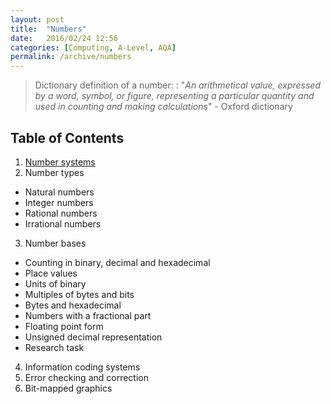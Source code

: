```yaml
---
layout: post
title:  "Numbers"
date:   2016/02/24 12:56
categories: [Computing, A-Level, AQA]
permalink: /archive/numbers
---
```


> Dictionary definition of a number:
> : "*An arithmetical value, expressed by a word, symbol, or figure, representing a particular quantity and used in counting and making calculations*" - Oxford dictionary

## Table of Contents

1. [Number systems](./number-systems)
2. Number types
  + Natural numbers
  + Integer numbers
  + Rational numbers
  + Irrational numbers
3. Number bases
  + Counting in binary, decimal and hexadecimal
  + Place values
  + Units of binary
  + Multiples of bytes and bits
  + Bytes and hexadecimal
  + Numbers with a fractional part
  + Floating point form
  + Unsigned decimal representation
  + Research task
4. Information coding systems
5. Error checking and correction
6. Bit-mapped graphics